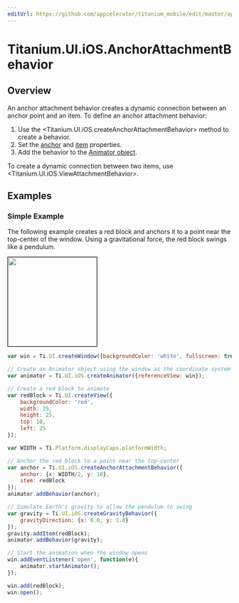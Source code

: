 ```yaml
---
editUrl: https://github.com/appcelerator/titanium_mobile/edit/master/apidoc/Titanium/UI/iOS/AnchorAttachmentBehavior.yml
---
```

# Titanium.UI.iOS.AnchorAttachmentBehavior

<TypeHeader/>

## Overview

An anchor attachment behavior creates a dynamic connection between an anchor point and an item.
To define an anchor attachment behavior:

  1. Use the <Titanium.UI.iOS.createAnchorAttachmentBehavior> method to create a behavior.
  2. Set the [anchor](Titanium.UI.iOS.AnchorAttachmentBehavior.anchor) and
     [item](Titanium.UI.iOS.AnchorAttachmentBehavior.item) properties.
  3. Add the behavior to the [Animator object](Titanium.UI.iOS.Animator).

To create a dynamic connection between two items, use <Titanium.UI.iOS.ViewAttachmentBehavior>.

## Examples

### Simple Example

The following example creates a red block and anchors it to a point near the top-center of
the window.  Using a gravitational force, the red block swings like a pendulum.

<img src="./anchorattachment.gif" height="200" style="border:1px solid black"/>

``` js
var win = Ti.UI.createWindow({backgroundColor: 'white', fullscreen: true});

// Create an Animator object using the window as the coordinate system
var animator = Ti.UI.iOS.createAnimator({referenceView: win});

// Create a red block to animate
var redBlock = Ti.UI.createView({
    backgroundColor: 'red',
    width: 25,
    height: 25,
    top: 10,
    left: 25
});

var WIDTH = Ti.Platform.displayCaps.platformWidth;

// Anchor the red block to a point near the top-center
var anchor = Ti.UI.iOS.createAnchorAttachmentBehavior({
    anchor: {x: WIDTH/2, y: 10},
    item: redBlock
});
animator.addBehavior(anchor);

// Simulate Earth's gravity to allow the pendulum to swing
var gravity = Ti.UI.iOS.createGravityBehavior({
    gravityDirection: {x: 0.0, y: 1.0}
});
gravity.addItem(redBlock);
animator.addBehavior(gravity);

// Start the animation when the window opens
win.addEventListener('open', function(e){
    animator.startAnimator();
});

win.add(redBlock);
win.open();
```

<ApiDocs/>
